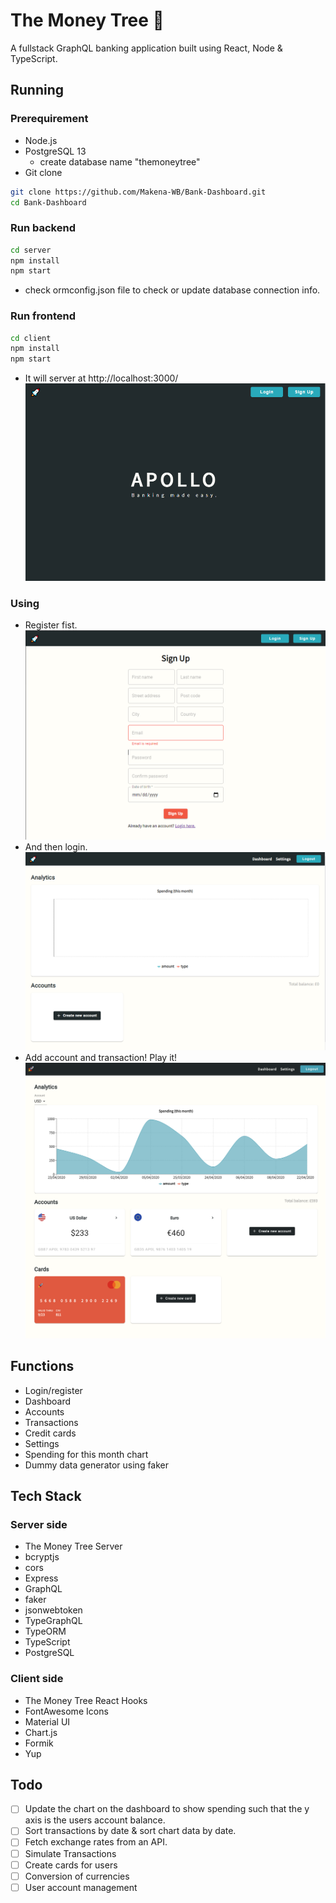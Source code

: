 # The Money Tree 🚀

A fullstack GraphQL banking application built using React, Node & TypeScript.

## Running

### Prerequirement
- Node.js
- PostgreSQL 13
  - create database name "themoneytree"
- Git clone
```bash
git clone https://github.com/Makena-WB/Bank-Dashboard.git
cd Bank-Dashboard
```

### Run backend
```bash
cd server
npm install
npm start
```
- check ormconfig.json file to check or update database connection info.

### Run frontend
```bash
cd client
npm install
npm start
```
- It will server at http://localhost:3000/
![dashboard](images/first.png)

### Using
- Register fist.
![dashboard](images/register.png)
- And then login.
![dashboard](images/blank.png)
- Add account and transaction! Play it!
![dashboard](images/dashboard.png)

## Functions

- Login/register
- Dashboard
- Accounts
- Transactions
- Credit cards
- Settings
- Spending for this month chart
- Dummy data generator using faker

## Tech Stack

### Server side

 - The Money Tree Server
- bcryptjs
- cors
- Express
- GraphQL
- faker
- jsonwebtoken
- TypeGraphQL
- TypeORM
- TypeScript
- PostgreSQL

### Client side

 - The Money Tree React Hooks
- FontAwesome Icons
- Material UI
- Chart.js
- Formik
- Yup

## Todo

- [ ] Update the chart on the dashboard to show spending such that the y axis is the users account balance.
- [ ] Sort transactions by date & sort chart data by date.
- [ ] Fetch exchange rates from an API.
- [ ] Simulate Transactions
- [ ] Create cards for users
- [ ] Conversion of currencies
- [ ] User account management
